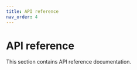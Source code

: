 ```yaml
---
title: API reference
nav_order: 4
---
```


# API reference

This section contains API reference documentation.